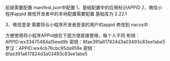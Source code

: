 前提需要配置 
manifest.json中配置
1、基础配置中的应用标识APPID
2、微信小程序appid
微信开发者中的本地配置需要配置
基础库为 2.22.1

3、微信登录 需要将与小程序开发者登录的用户的appid 修改到 nacos中

方便使用将小程序APPid放在下面方便直接使用，每个人不同
彬旭：APPID:wx33475484a15eed9b  密钥：8fae391a617824d3a03493c83ee1abe5
罗汉：APPID:wx4cb76cbc95da958e  密钥：8fae391a617824d3a03493c83ee1abe5